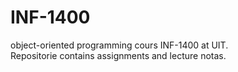 # INF-1400
object-oriented programming cours INF-1400 at UIT. \
Repositorie contains assignments and lecture notas.
